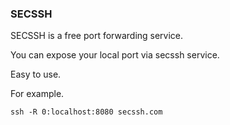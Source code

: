 ### SECSSH

SECSSH is a free port forwarding service.

You can expose your local port via secssh service.

Easy to use.

For example.
```
ssh -R 0:localhost:8080 secssh.com

```
